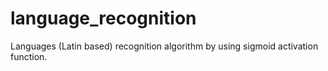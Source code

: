 # language_recognition
Languages (Latin based) recognition algorithm by using sigmoid activation function.
